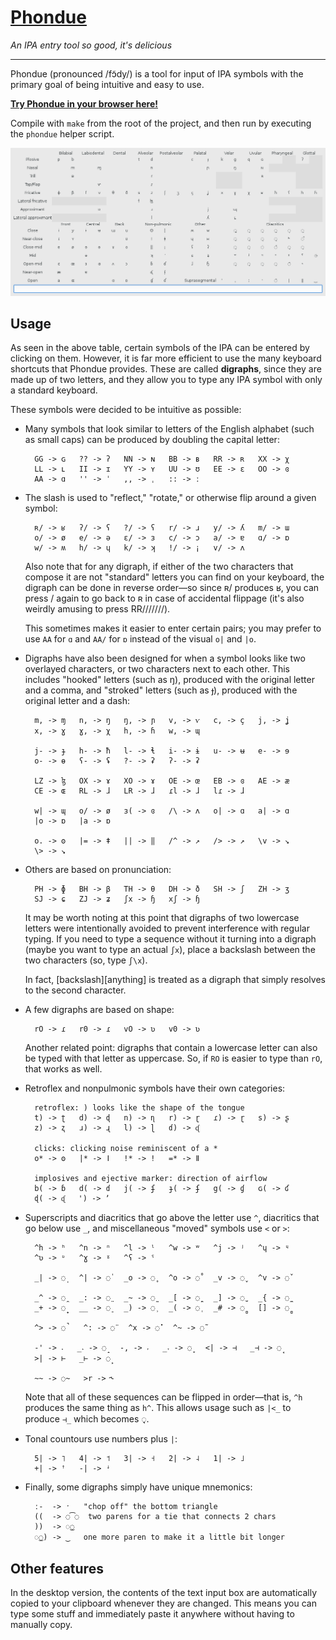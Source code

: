 # [Phondue](http://keyboardfire.com/phondue-web/)

*An IPA entry tool so good, it's delicious*

-----

Phondue (pronounced /fɔ̃dy/) is a tool for input of IPA symbols with the primary
goal of being intuitive and easy to use.

[**Try Phondue in your browser here!**](http://keyboardfire.com/phondue-web/)

Compile with `make` from the root of the project, and then run by executing the
`phondue` helper script.

![screenshot](screenshot.png)

## Usage

As seen in the above table, certain symbols of the IPA can be entered by
clicking on them. However, it is far more efficient to use the many keyboard
shortcuts that Phondue provides. These are called **digraphs**, since they are
made up of two letters, and they allow you to type any IPA symbol with only a
standard keyboard.

These symbols were decided to be intuitive as possible:

- Many symbols that look similar to letters of the English alphabet (such as
  small caps) can be produced by doubling the capital letter:

        GG -> ɢ   ?? -> ʔ   NN -> ɴ   BB -> ʙ   RR -> ʀ   XX -> χ
        LL -> ʟ   II -> ɪ   YY -> ʏ   UU -> ʊ   EE -> ɛ   OO -> ɞ
        AA -> ɑ   '' -> ˈ   ,, -> ˌ   :: -> ː

- The slash is used to "reflect," "rotate," or otherwise flip around a given
  symbol:

        ʀ/ -> ʁ   ʔ/ -> ʕ   ?/ -> ʕ   r/ -> ɹ   y/ -> ʎ   m/ -> ɯ
        o/ -> ø   e/ -> ə   ɛ/ -> ɜ   c/ -> ɔ   a/ -> ɐ   ɑ/ -> ɒ
        w/ -> ʍ   h/ -> ɥ   k/ -> ʞ   !/ -> ¡   v/ -> ʌ

    Also note that for any digraph, if either of the two characters that
    compose it are not "standard" letters you can find on your keyboard, the
    digraph can be done in reverse order—so since ʀ/ produces ʁ, you can press
    / again to go back to ʀ in case of accidental flippage (it's also weirdly
    amusing to press RR///////).

    This sometimes makes it easier to enter certain pairs; you may prefer to
    use `AA` for `ɑ` and `AA/` for `ɒ` instead of the visual `o|` and `|o`.

- Digraphs have also been designed for when a symbol looks like two overlayed
  characters, or two characters next to each other. This includes "hooked"
  letters (such as ŋ), produced with the original letter and a comma, and
  "stroked" letters (such as ɟ), produced with the original letter and a dash:

        m, -> ɱ   n, -> ŋ   ŋ, -> ɲ   v, -> ⱱ   c, -> ç   j, -> ʝ
        x, -> ɣ   ɣ, -> χ   h, -> ɦ   w, -> ɰ

        j- -> ɟ   h- -> ħ   l- -> ɬ   i- -> ɨ   u- -> ʉ   e- -> ɘ
        o- -> ɵ   ʕ- -> ʢ   ?- -> ʡ   ʔ- -> ʡ

        LZ -> ɮ   OX -> ɤ   XO -> ɤ   OE -> œ   EB -> ɞ   AE -> æ
        CE -> ɶ   RL -> ɺ   LR -> ɺ   ɾl -> ɺ   lɾ -> ɺ

        w| -> ɰ   o/ -> ø   ɜ( -> ɞ   /\ -> ʌ   o| -> ɑ   a| -> ɑ
        |o -> ɒ   |a -> ɒ

        o. -> ʘ   |= -> ǂ   || -> ‖   /^ -> ↗   /> -> ↗   \v -> ↘
        \> -> ↘

- Others are based on pronunciation:

        PH -> ɸ   BH -> β   TH -> θ   DH -> ð   SH -> ʃ   ZH -> ʒ
        SJ -> ɕ   ZJ -> ʑ   ʃx -> ɧ   xʃ -> ɧ

    It may be worth noting at this point that digraphs of two lowercase letters
    were intentionally avoided to prevent interference with regular typing. If
    you need to type a sequence without it turning into a digraph (maybe you
    want to type an actual `ʃx`), place a backslash between the two characters
    (so, type `ʃ\x`).

    In fact, [backslash][anything] is treated as a digraph that simply resolves
    to the second character.

- A few digraphs are based on shape:

        rO -> ɾ   r0 -> ɾ   vO -> ʋ   v0 -> ʋ

    Another related point: digraphs that contain a lowercase letter can also be
    typed with that letter as uppercase. So, if `RO` is easier to type than
    `rO`, that works as well.

- Retroflex and nonpulmonic symbols have their own categories:

        retroflex: ) looks like the shape of the tongue
        t) -> ʈ   d) -> ɖ   n) -> ɳ   r) -> ɽ   ɾ) -> ɽ   s) -> ʂ
        z) -> ʐ   ɹ) -> ɻ   l) -> ɭ   ɗ) -> ᶑ

        clicks: clicking noise reminiscent of a *
        o* -> ʘ   |* -> ǀ   !* -> ǃ   =* -> ǁ

        implosives and ejective marker: direction of airflow
        b( -> ɓ   d( -> ɗ   j( -> ʄ   ɟ( -> ʄ   g( -> ɠ   ɢ( -> ʛ
        ɖ( -> ᶑ   ') -> ʼ

- Superscripts and diacritics that go above the letter use `^`, diacritics that
  go below use `_`, and miscellaneous "moved" symbols use `<` or `>`:

        ^h -> ʰ   ^n -> ⁿ   ^l -> ˡ   ^w -> ʷ   ^j -> ʲ   ^ɥ -> ᶣ
        ^ʋ -> ᶹ   ^ɣ -> ˠ   ^ʕ -> ˤ

        _| -> ◌̩   ^| -> ◌̍   _o -> ◌̥   ^o -> ◌̊   _v -> ◌̬   ^v -> ◌̌

        _^ -> ◌̯   _: -> ◌̤   _~ -> ◌̰   _[ -> ◌̪   _] -> ◌̺   _{ -> ◌̼
        _+ -> ◌̟   __ -> ◌̠   _) -> ◌̹   _( -> ◌̜   _# -> ◌̻   [] -> ◌̻

        ^> -> ◌̚   ^: -> ◌̈   ^x -> ◌̽   ^~ -> ◌̃

        -' -> ˔   _˔ -> ◌̝   -, -> ˕   _˕ -> ◌̞   <| -> ⊣   _⊣ -> ◌̘
        >| -> ⊢   _⊢ -> ◌̙

        ~~ -> ◌̴   >r -> ˞

    Note that all of these sequences can be flipped in order—that is, `^h`
    produces the same thing as `h^`. This allows usage such as `|<_` to produce
    `⊣_` which becomes ◌̘.

- Tonal countours use numbers plus `|`:

        5| -> ˥   4| -> ˦   3| -> ˧   2| -> ˨   1| -> ˩
        +| -> ꜛ   -| -> ꜜ

- Finally, some digraphs simply have unique mnemonics:

        ː-  -> ˑ   "chop off" the bottom triangle
        ((  -> ◌͡◌  two parens for a tie that connects 2 chars
        ))  -> ◌͜◌
        ◌͜◌) -> ‿   one more paren to make it a little bit longer

## Other features

In the desktop version, the contents of the text input box are automatically
copied to your clipboard whenever they are changed. This means you can type
some stuff and immediately paste it anywhere without having to manually copy.
